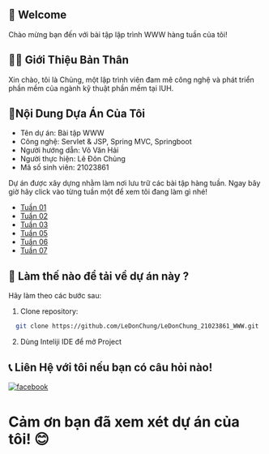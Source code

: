 ## 👋 Welcome
Chào mừng bạn đến với bài tập lập trình WWW hàng tuần của tôi!

## 🧑‍💻 Giới Thiệu Bản Thân
Xin chào, tôi là Chủng, một lập trình viên đam mê công nghệ và phát triển phần mềm của ngành kỹ thuật phần mềm tại IUH.

## 📝Nội Dung Dựa Án Của Tôi
- Tên dự án: Bài tập WWW 
- Công nghệ: Servlet & JSP, Spring MVC, Springboot
- Người hướng dẫn: Võ Văn Hải
- Người thực hiện: Lê Đôn Chủng
- Mã số sinh viên: 21023861

Dự án được xây dựng nhằm làm nơi lưu trữ các bài tập hàng tuần. Ngay bây giờ hãy click vào từng tuần một để xem tôi đang làm gì nhé!
- [Tuần 01](https://github.com/LeDonChung/LeDonChung_21023861_WWW/tree/main/LeDonChung_Lab_Week01)
- [Tuần 02](https://github.com/LeDonChung/LeDonChung_21023861_WWW/tree/main/LeDonChung_Lab_Week02)
- [Tuần 03](https://github.com/LeDonChung/LeDonChung_21023861_WWW/tree/main/LeDonChung_Lab_Week03)
- [Tuần 05](https://github.com/LeDonChung/LeDonChung_21023861_WWW/tree/main/LeDonChung_Lab_Week05)
- [Tuần 06](https://github.com/LeDonChung/LeDonChung_21023861_WWW/tree/main/LeDonChung_Lab_Week06)
- [Tuần 07](https://github.com/LeDonChung/LeDonChung_21023861_WWW/tree/main/LeDonChung_Lab_Week07)
  
## 🚀 Làm thế nào để tải về dự án này ?
Hãy làm theo các bước sau:
1. Clone repository: 
```bash
  git clone https://github.com/LeDonChung/LeDonChung_21023861_WWW.git
```
2. Dùng Inteliji IDE để mở Project

## 📞 Liên Hệ với tôi nếu bạn có câu hỏi nào!
<div align="left">
<a href="https://www.facebook.com/LDC01082003" target="_blank">
  <img src=https://img.shields.io/badge/facebook-%232E87FB.svg?&style=for-the-badge&logo=facebook&logoColor=white alt=facebook style="margin-bottom: 5px;" />
</a>
</div>

# Cảm ơn bạn đã xem xét dự án của tôi! 😊
